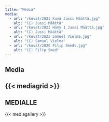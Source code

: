 ```yaml
---
title: "Media"
media:
  - url: "/kuvat/2023 Kuva Jussi Määttä.jpg"
    alt: "(C) Jussi Määttä"
  - url: "/kuvat/2023 Hämy 1 Jussi Määttä.jpg"
    alt: "(C) Jussi Määttä"
  - url: "/kuvat/2022 Samuel Vielma.jpg"
    alt: "(C) Samuel Vielma"
  - url: "/kuvat/2020 Filip Smeds.jpg"
    alt: "(C) Filip Smed"
---
```


## Media

{{< mediagrid >}}
---

## MEDIALLE

{{< mediagallery >}}